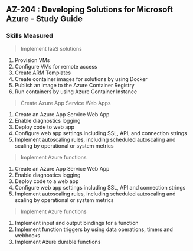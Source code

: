 ## AZ-204 : Developing Solutions for Microsoft Azure - Study Guide
### Skills Measured
> Implement IaaS solutions 
1. Provision VMs 
2. Configure VMs for remote access 
3. Create ARM Templates 
4. Create container images for solutions by using Docker
5. Publish an image to the Azure Container Registry
6. Run containers by using Azure Container Instance

> Create Azure App Service Web Apps
1. Create an Azure App Service Web App
2. Enable diagnostics logging
3. Deploy code to web app
4. Configure web app settings including SSL, API, and connection strings
5. Implement autoscaling rules, including scheduled autoscaling and scaling by operational or system metrics

>Implement Azure functions
1. Create an Azure App Service Web App
2. Enable diagnostics logging
3. Deploy code to a web app
4. Configure web app settings including SSL, API and connection strings
5. Implement autoscaling rules, including scheduled autoscaling and scaling by operational or system metrics

>Implement Azure functions
1. Implement input and output bindings for a function
2. Implement function triggers by using data operations, timers and webhooks
3. Implement Azure durable functions








